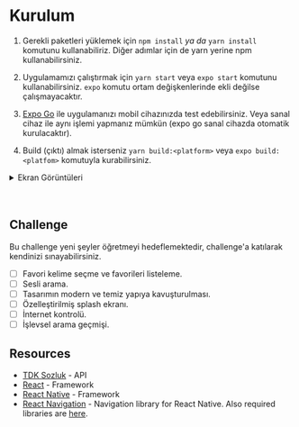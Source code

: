 # Kurulum

1. Gerekli paketleri yüklemek için `npm install` _ya da_ `yarn install` komutunu kullanabiliriz. Diğer adımlar için de yarn yerine npm kullanabilirsiniz.

2. Uygulamamızı çalıştırmak için `yarn start` veya `expo start` komutunu kullanabilirsiniz. `expo` komutu ortam değişkenlerinde ekli değilse çalışmayacaktır.

3. [Expo Go](https://expo.io/client) ile uygulamanızı mobil cihazınızda test edebilirsiniz. Veya sanal cihaz ile aynı işlemi yapmanız mümkün (expo go sanal cihazda otomatik kurulacaktır).

4. Build (çıktı) almak isterseniz `yarn build:<platform>` veya `expo build:<platfom>` komutuyla kurabilirsiniz.

<details>
<summary>Ekran Görüntüleri</summary>

![Home Screen](https://i.ibb.co/w4h3fnH/Screenshot-20210417-134709-Sozluk-Uygulamasi.jpg)

![Search Screen](https://i.ibb.co/cbVqCVX/Screenshot-20210417-134718-Sozluk-Uygulamasi.jpg)

![Details Screen](https://i.ibb.co/NyV0Zwy/Screenshot-20210417-134747-Sozluk-Uygulamasi.jpg)

</details>

<br/>
<br/>

## Challenge

Bu challenge yeni şeyler öğretmeyi hedeflemektedir, challenge'a katılarak kendinizi sınayabilirsiniz.

- [ ] Favori kelime seçme ve favorileri listeleme.
- [ ] Sesli arama.
- [ ] Tasarımın modern ve temiz yapıya kavuşturulması.
- [ ] Özelleştirilmiş splash ekranı.
- [ ] İnternet kontrolü.
- [ ] İşlevsel arama geçmişi.

## Resources

- [TDK Sozluk](https://sozluk.gov.tr/) - API
- [React](https://reactjs.org/) - Framework
- [React Native](https://reactnative.dev/) - Framework
- [React Navigation](https://reactnavigation.org/) - Navigation library for React Native. Also required libraries are [here](https://reactnavigation.org/docs/getting-started/).

